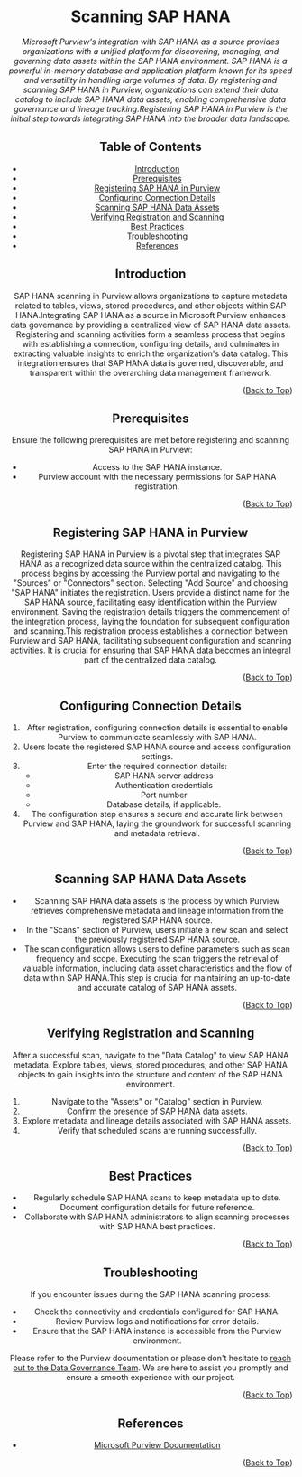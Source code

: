 <!-- Improved compatibility of Back to Top link -->
<a name="SAP HANA-top"></a>

<!-- Concept TITLE AND OVERVIEW -->

<center>

# Scanning SAP HANA

*Microsoft Purview's integration with SAP HANA as a source provides organizations with a unified platform for discovering, managing, and governing data assets within the SAP HANA environment. SAP HANA is a powerful in-memory database and application platform known for its speed and versatility in handling large volumes of data. By registering and scanning SAP HANA in Purview, organizations can extend their data catalog to include SAP HANA data assets, enabling comprehensive data governance and lineage tracking.Registering SAP HANA in Purview is the initial step towards integrating SAP HANA into the broader data landscape.*


## Table of Contents

- [Introduction](#introduction)
- [Prerequisites](#prerequisites)
- [Registering SAP HANA in Purview](#registering-sap-hana-in-purview)
- [Configuring Connection Details](#configuring-connection-details)
- [Scanning SAP HANA Data Assets](#scanning-sap-hana-data-assets)
- [Verifying Registration and Scanning](#verifying-registration-and-scanning)
- [Best Practices](#best-practices)
- [Troubleshooting](#troubleshooting)
- [References](#references)

## Introduction

SAP HANA scanning in Purview allows organizations to capture metadata related to tables, views, stored procedures, and other objects within SAP HANA.Integrating SAP HANA as a source in Microsoft Purview enhances data governance by providing a centralized view of SAP HANA data assets. Registering and scanning activities form a seamless process that begins with establishing a connection, configuring details, and culminates in extracting valuable insights to enrich the organization's data catalog. This integration ensures that SAP HANA data is governed, discoverable, and transparent within the overarching data management framework.

<p align="right">(<a href="#SAP HANA-top">Back to Top</a>)</p>

## Prerequisites

Ensure the following prerequisites are met before registering and scanning SAP HANA in Purview:

- Access to the SAP HANA instance.
- Purview account with the necessary permissions for SAP HANA registration.

<p align="right">(<a href="#SAP HANA-top">Back to Top</a>)</p>

## Registering SAP HANA in Purview

Registering SAP HANA in Purview is a pivotal step that integrates SAP HANA as a recognized data source within the centralized catalog. This process begins by accessing the Purview portal and navigating to the "Sources" or "Connectors" section. Selecting "Add Source" and choosing "SAP HANA" initiates the registration. Users provide a distinct name for the SAP HANA source, facilitating easy identification within the Purview environment. Saving the registration details triggers the commencement of the integration process, laying the foundation for subsequent configuration and scanning.This registration process establishes a connection between Purview and SAP HANA, facilitating subsequent configuration and scanning activities. It is crucial for ensuring that SAP HANA data becomes an integral part of the centralized data catalog.


<p align="right">(<a href="#SAP HANA-top">Back to Top</a>)</p>

## Configuring Connection Details

1. After registration, configuring connection details is essential to enable Purview to communicate seamlessly with SAP HANA. 
2. Users locate the registered SAP HANA source and access configuration settings.
3. Enter the required connection details:
   - SAP HANA server address
   - Authentication credentials
   - Port number
   - Database details, if applicable.
4. The configuration step ensures a secure and accurate link between Purview and SAP HANA, laying the groundwork for successful scanning and metadata retrieval.

<p align="right">(<a href="#SAP HANA-top">Back to Top</a>)</p>

## Scanning SAP HANA Data Assets

- Scanning SAP HANA data assets is the process by which Purview retrieves comprehensive metadata and lineage information from the registered SAP HANA source. 
- In the "Scans" section of Purview, users initiate a new scan and select the previously registered SAP HANA source. 
- The scan configuration allows users to define parameters such as scan frequency and scope. Executing the scan triggers the retrieval of valuable information, including data asset characteristics and the flow of data within SAP HANA.This step is crucial for maintaining an up-to-date and accurate catalog of SAP HANA assets.

<p align="right">(<a href="#SAP HANA-top">Back to Top</a>)</p>

## Verifying Registration and Scanning

After a successful scan, navigate to the "Data Catalog" to view SAP HANA metadata. Explore tables, views, stored procedures, and other SAP HANA objects to gain insights into the structure and content of the SAP HANA environment.

1. Navigate to the "Assets" or "Catalog" section in Purview.
2. Confirm the presence of SAP HANA data assets.
3. Explore metadata and lineage details associated with SAP HANA assets.
4. Verify that scheduled scans are running successfully.

<p align="right">(<a href="#SAP HANA-top">Back to Top</a>)</p>

## Best Practices

- Regularly schedule SAP HANA scans to keep metadata up to date.
- Document configuration details for future reference.
- Collaborate with SAP HANA administrators to align scanning processes with SAP HANA best practices.

<p align="right">(<a href="#SAP HANA-top">Back to Top</a>)</p>

## Troubleshooting

If you encounter issues during the SAP HANA scanning process:

- Check the connectivity and credentials configured for SAP HANA.
- Review Purview logs and notifications for error details.
- Ensure that the SAP HANA instance is accessible from the Purview environment.

Please refer to the Purview documentation or please don't hesitate to [reach out to the Data Governance Team](mailto:data_governance_team@hanes.com). We are here to assist you promptly and ensure a smooth experience with our project.

<p align="right">(<a href="#SAP HANA-top">Back to Top</a>)</p>

## References

- [Microsoft Purview Documentation](https://docs.microsoft.com/en-us/azure/purview/)

<p align="right">(<a href="#SAP HANA-top">Back to Top</a>)</p>









